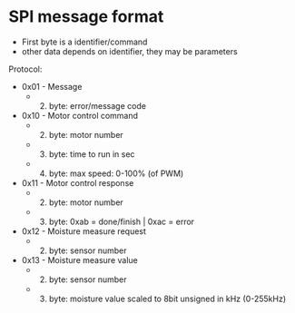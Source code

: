 # SPI message format
- First byte is a identifier/command
- other data depends on identifier, they may be parameters

Protocol:
- 0x01 - Message
  - 2. byte: error/message code
- 0x10 - Motor control command
  - 2. byte: motor number
  - 3. byte: time to run in sec
  - 4. byte: max speed: 0-100% (of PWM)
- 0x11 - Motor control response
  - 2. byte: motor number
  - 3. byte: 0xab = done/finish | 0xac = error
- 0x12 - Moisture measure request
  - 2. byte: sensor number
- 0x13 - Moisture measure value
  - 2. byte: sensor number
  - 3. byte: moisture value scaled to 8bit unsigned in kHz (0-255kHz)


